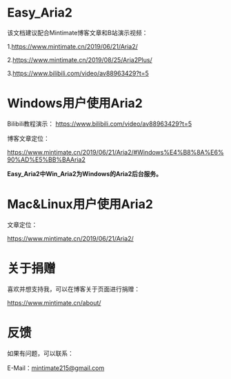 # Easy_Aria2
该文档建议配合Mintimate博客文章和B站演示视频：

1.https://www.mintimate.cn/2019/06/21/Aria2/

2.https://www.mintimate.cn/2019/08/25/Aria2Plus/

3.https://www.bilibili.com/video/av88963429?t=5

# Windows用户使用Aria2

Bilibili教程演示：
https://www.bilibili.com/video/av88963429?t=5

博客文章定位：

https://www.mintimate.cn/2019/06/21/Aria2/#Windows%E4%B8%8A%E6%90%AD%E5%BB%BAAria2


**Easy_Aria2中Win_Aria2为Windows的Aria2后台服务。**

# Mac&Linux用户使用Aria2

文章定位：

https://www.mintimate.cn/2019/06/21/Aria2/

# 关于捐赠
喜欢并想支持我，可以在博客关于页面进行捐赠：

https://www.mintimate.cn/about/

# 反馈
如果有问题，可以联系：

E-Mail：mintimate215@gmail.com
